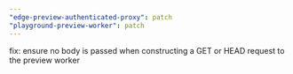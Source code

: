 ```yaml
---
"edge-preview-authenticated-proxy": patch
"playground-preview-worker": patch
---
```


fix: ensure no body is passed when constructing a GET or HEAD request to the preview worker
